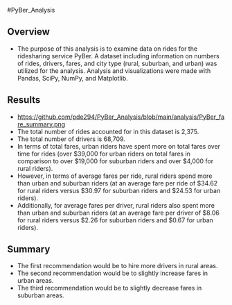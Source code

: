 #PyBer_Analysis
## Overview
-	The purpose of this analysis is to examine data on rides for the ridesharing service PyBer. A dataset including information on numbers of rides, drivers, fares, and city type (rural, suburban, and urban) was utilized for the analysis. Analysis and visualizations were made with Pandas, SciPy, NumPy, and Matplotlib.    
## Results
-	https://github.com/pde294/PyBer_Analysis/blob/main/analysis/PyBer_fare_summary.png
-	The total number of rides accounted for in this dataset is 2,375.
-	The total number of drivers is 68,709.
-	In terms of total fares, urban riders have spent more on total fares over time for rides (over $39,000  for urban riders on total fares in comparison to over $19,000 for suburban riders and over $4,000 for rural riders).
-	However, in terms of average fares per ride, rural riders spend more than urban and suburban riders (at an average fare per ride of $34.62 for rural riders versus $30.97 for suburban riders and $24.53 for urban riders).
-	Additionally, for average fares per driver, rural riders also spent more than urban and suburban riders (at an average fare per driver of $8.06 for rural riders versus $2.26 for suburban riders and $0.67 for urban riders).
## Summary
-	The first recommendation would be to hire more drivers in rural areas.  
-	The second recommendation would be to slightly increase fares in urban areas. 
-	The third recommendation would be to slightly decrease fares in suburban areas. 

